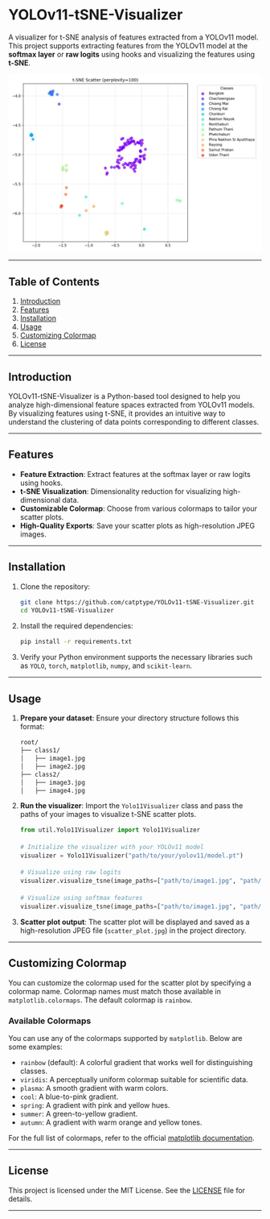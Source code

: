 # YOLOv11-tSNE-Visualizer

A visualizer for t-SNE analysis of features extracted from a YOLOv11 model. This project supports extracting features from the YOLOv11 model at the **softmax layer** or **raw logits** using hooks and visualizing the features using **t-SNE**.

![Scatter Plot Example](scatter_plot.jpg)

---

## Table of Contents
1. [Introduction](#introduction)
2. [Features](#features)
3. [Installation](#installation)
4. [Usage](#usage)
5. [Customizing Colormap](#customizing-colormap)
6. [License](#license)

---

## Introduction

YOLOv11-tSNE-Visualizer is a Python-based tool designed to help you analyze high-dimensional feature spaces extracted from YOLOv11 models. By visualizing features using t-SNE, it provides an intuitive way to understand the clustering of data points corresponding to different classes.

---

## Features

- **Feature Extraction**: Extract features at the softmax layer or raw logits using hooks.
- **t-SNE Visualization**: Dimensionality reduction for visualizing high-dimensional data.
- **Customizable Colormap**: Choose from various colormaps to tailor your scatter plots.
- **High-Quality Exports**: Save your scatter plots as high-resolution JPEG images.

---

## Installation

1. Clone the repository:
   ```bash
   git clone https://github.com/catptype/YOLOv11-tSNE-Visualizer.git
   cd YOLOv11-tSNE-Visualizer
   ```

2. Install the required dependencies:
   ```bash
   pip install -r requirements.txt
   ```

3. Verify your Python environment supports the necessary libraries such as `YOLO`, `torch`, `matplotlib`, `numpy`, and `scikit-learn`.

---

## Usage

1. **Prepare your dataset**:
   Ensure your directory structure follows this format:
   ```
   root/
   ├── class1/
   │   ├── image1.jpg
   │   ├── image2.jpg
   ├── class2/
   │   ├── image3.jpg
   │   ├── image4.jpg
   ```

2. **Run the visualizer**:
   Import the `Yolo11Visualizer` class and pass the paths of your images to visualize t-SNE scatter plots.

   ```python
   from util.Yolo11Visualizer import Yolo11Visualizer

   # Initialize the visualizer with your YOLOv11 model
   visualizer = Yolo11Visualizer("path/to/your/yolov11/model.pt")

   # Visualize using raw logits
   visualizer.visualize_tsne(image_paths=["path/to/image1.jpg", "path/to/image2.jpg"], perplexity=30, logit=True, color='rainbow')

   # Visualize using softmax features
   visualizer.visualize_tsne(image_paths=["path/to/image1.jpg", "path/to/image2.jpg"], perplexity=30, logit=False, color='rainbow')
   ```

3. **Scatter plot output**:
   The scatter plot will be displayed and saved as a high-resolution JPEG file (`scatter_plot.jpg`) in the project directory.

---

## Customizing Colormap

You can customize the colormap used for the scatter plot by specifying a colormap name. Colormap names must match those available in `matplotlib.colormaps`. The default colormap is `rainbow`.

### Available Colormaps

You can use any of the colormaps supported by `matplotlib`. Below are some examples:

- `rainbow` (default): A colorful gradient that works well for distinguishing classes.
- `viridis`: A perceptually uniform colormap suitable for scientific data.
- `plasma`: A smooth gradient with warm colors.
- `cool`: A blue-to-pink gradient.
- `spring`: A gradient with pink and yellow hues.
- `summer`: A green-to-yellow gradient.
- `autumn`: A gradient with warm orange and yellow tones.

For the full list of colormaps, refer to the official [matplotlib documentation](https://matplotlib.org/stable/tutorials/colors/colormaps.html).

---

## License

This project is licensed under the MIT License. See the [LICENSE](LICENSE) file for details.

---